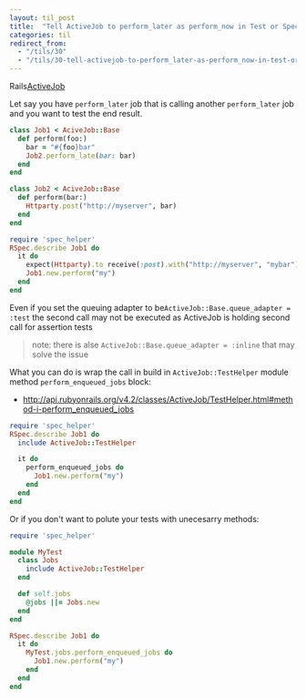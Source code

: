 ```yaml
---
layout: til_post
title:  "Tell ActiveJob to perform_later as perform_now in Test or Spec"
categories: til
redirect_from: 
  - "/tils/30"
  - "/tils/30-tell-activejob-to-perform_later-as-perform_now-in-test-or-spec"
---
```


Rails[ActiveJob](http://edgeguides.rubyonrails.org/active_job_basics.html)

Let say you have `perform_later` job that is calling another
`perform_later` job and you want to test the end result.

```ruby
class Job1 < AciveJob::Base
  def perform(foo:)
    bar = "#{foo}bar"
    Job2.perform_late(bar: bar)
  end
end

class Job2 < AciveJob::Base
  def perform(bar:)
    Httparty.post("http://myserver", bar)
  end
end

require 'spec_helper'
RSpec.describe Job1 do
  it do
    expect(Httparty).to receive(:post).with("http://myserver", "mybar")
    Job1.new.perform("my")
  end
end
```

Even if you set the queuing adapter to be`ActiveJob::Base.queue_adapter = :test`
the second call may not be executed as ActiveJob is holding second call
for assertion tests

> note: there is alse `ActiveJob::Base.queue_adapter = :inline` that may
> solve the issue

What you can do is wrap the call in build in `ActiveJob::TestHelper` module
method `perform_enqueued_jobs` block:

* <http://api.rubyonrails.org/v4.2/classes/ActiveJob/TestHelper.html#method-i-perform_enqueued_jobs>

```ruby
require 'spec_helper'
RSpec.describe Job1 do
  include ActiveJob::TestHelper

  it do
    perform_enqueued_jobs do
      Job1.new.perform("my")
    end
  end
end
```

Or if you don't want to polute your tests with unecesarry methods:


```ruby
require 'spec_helper'

module MyTest
  class Jobs
    include ActiveJob::TestHelper
  end

  def self.jobs
    @jobs ||= Jobs.new
  end
end

RSpec.describe Job1 do
  it do
    MyTest.jobs.perform_enqueued_jobs do
      Job1.new.perform("my")
    end
  end
end
```
